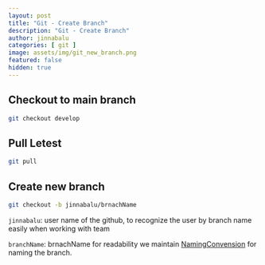```yaml
---
layout: post
title: "Git - Create Branch"
description: "Git - Create Branch"
author: jinnabalu
categories: [ git ]
image: assets/img/git_new_branch.png
featured: false
hidden: true
---
```

## Checkout to main branch

```bash
git checkout develop
```

## Pull Letest

```bash
git pull
```

## Create new branch

```bash
git checkout -b jinnabalu/brnachName
```

`jinnabalu`: user name of the github, to recognize the user by branch name easily when working with team

`branchName`: brnachName for readability we maintain [NamingConvension](https://github.com/JinnaBalu/GitCheatSheet/blob/master/NamingConvension.md#naming-convention-for-programming) for naming the branch.


